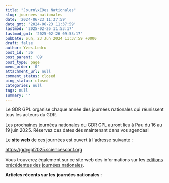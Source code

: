 ```yaml
---
title: "Journ\xE9es Nationales"
slug: journees-nationales
date: '2024-06-23 11:37:59'
date_gmt: '2024-06-23 11:37:59'
lastmod: '2025-02-26 11:53:17'
lastmod_gmt: '2025-02-26 09:53:17'
pubDate: Sun, 23 Jun 2024 11:37:59 +0000
draft: false
author: Yves.Ledru
post_id: '36'
post_parent: '89'
post_type: page
menu_order: '0'
attachment_url: null
comment_status: closed
ping_status: closed
categories: null
tags: null
summary: ''
---
```


Le GDR GPL organise chaque année des journées nationales qui réunissent tous les acteurs du GDR.

Les prochaines journées nationales du GDR GPL auront lieu à Pau du 16 au 19 juin 2025. Réservez ces dates dès maintenant dans vos agendas!

Le **site web** de ces journées est ouvert à l'adresse suivante :

<https://gdrgpl2025.sciencesconf.org>

Vous trouverez également sur ce site web des informations sur les [éditions précédentes des journées nationales](https://gdr-gpl-2013-2024.imag.fr/JourneesNationales/EditionsPrecedentes.html).

**Articles récents sur les journées nationales :**
